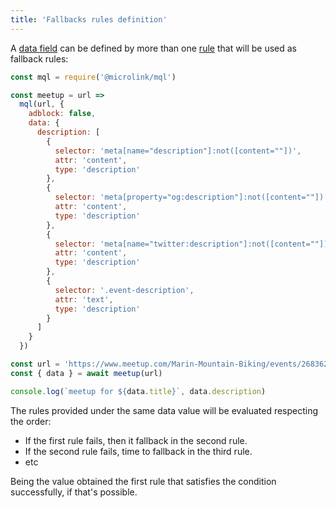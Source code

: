 ```yaml
---
title: 'Fallbacks rules definition'
---
```


A [data field](/docs/api/getting-started/data-fields) can be defined by more than one [rule](/docs/mql/rules/basic) that will be used as fallback rules:

```js
const mql = require('@microlink/mql')

const meetup = url =>
  mql(url, {
    adblock: false,
    data: {
      description: [
        {
          selector: 'meta[name="description"]:not([content=""])',
          attr: 'content',
          type: 'description'
        },
        {
          selector: 'meta[property="og:description"]:not([content=""])',
          attr: 'content',
          type: 'description'
        },
        {
          selector: 'meta[name="twitter:description"]:not([content=""])',
          attr: 'content',
          type: 'description'
        },
        {
          selector: '.event-description',
          attr: 'text',
          type: 'description'
        }
      ]
    }
  })

const url = 'https://www.meetup.com/Marin-Mountain-Biking/events/268362491/' 
const { data } = await meetup(url)

console.log(`meetup for ${data.title}`, data.description)
```

The rules provided under the same data value will be evaluated respecting the order:

- If the first rule fails, then it fallback in the second rule.
- If the second rule fails, time to fallback in the third rule.
- etc

Being the value obtained the first rule that satisfies the condition successfully, if that's possible.


